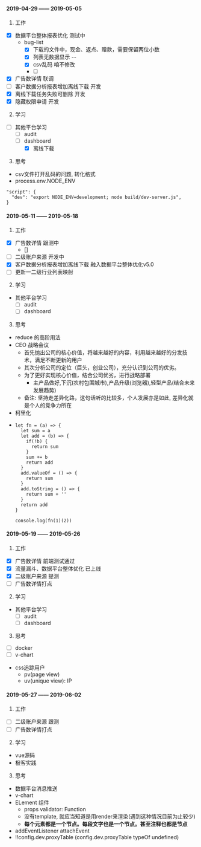 #### 2019-04-29 —— 2019-05-05
1. 工作
  - [x] 数据平台整体报表优化 测试中
    - bug-list
      - [x] 下载的文件中，现金、返点、赠款，需要保留两位小数
      - [x] 列表无数据显示 --
      - [x] csv乱码  咱不修改
      - [ ] 
  - [x] 广告数详情 联调
  - [ ] 客户数据分析报表增加离线下载   开发
  - [x] 离线下载任务失败可删除 开发
  - [x] 隐藏权限申请   开发

2. 学习
  - [ ] 其他平台学习
    - [ ] audit
    - [ ] dashboard
      - [x] 离线下载

3. 思考
  - csv文件打开乱码的问题, 转化格式
  - process.env.NODE_ENV
  ```
  "script": {
    "dev": "export NODE_ENV=development; node build/dev-server.js",
  }
  ```

#### 2019-05-11 —— 2019-05-18
1. 工作
  - [x] 广告数详情 跟测中
    - [] 
  - [ ] 二级账户来源  开发中
  - [x] 客户数据分析报表增加离线下载   融入数据平台整体优化v5.0
  - [ ] 更新一二级行业列表映射

2. 学习
  - 其他平台学习
    - [ ] audit
    - [ ] dashboard

3. 思考
  - reduce 的高阶用法
  - CEO 战略会议
    - 首先抛出公司的核心价值，将越来越好的内容，利用越来越好的分发技术，满足不断更新的用户
    - 其次分析公司的定位（巨头，创业公司），充分认识到公司的优劣。
    - 为了更好实现核心价值，结合公司优劣，进行战略部署
      - 主产品做好,下沉(农村包围城市),产品升级(浏览器),轻型产品(结合未来发展趋势)
    - 备注: 坚持走差异化路，这句话听的比较多，个人发展亦是如此, 差异化就是个人的竞争力所在
  - 柯里化
  - 
    ```
    let fn = (a) => {
      let sum = a
      let add = (b) => {
        if(!b) {
          return sum
        }
        sum += b
        return add
      }
      add.valueOf = () => {
        return sum
      }
      add.toString = () => {
        return sum + ''
      }
      return add
    }

    console.log(fn(1)(2))
    ```

#### 2019-05-19 —— 2019-05-26
1. 工作
  - [x] 广告数详情   前端测试通过
  - [x] 流量漏斗、数据平台整体优化   已上线
  - [x] 二级账户来源   提测
  - [ ] 广告数详情打点 

2. 学习
  - 其他平台学习
    - [ ] audit
    - [ ] dashboard

3. 思考
  - [ ] docker
  - [ ] v-chart
  - css追踪用户
    - pv(page view)
    - uv(unique view): IP
  

#### 2019-05-27 —— 2019-06-02
1. 工作
  - [ ] 二级账户来源   跟测
  - [ ] 广告数详情打点 

2. 学习
  - vue源码
  - 极客实践

3. 思考
  - 数据平台消息推送
  - v-chart
  - ELement 组件
    - props validator: Function
    - 没有template, 就应当知道是用render来渲染(遇到这种情况目前为止较少)
    - **每个元素都是一个节点。每段文字也是一个节点。甚至注释也都是节点**
  - addEventListener attachEvent
  - !!config.dev.proxyTable (config.dev.proxyTable typeOf undefined)
  